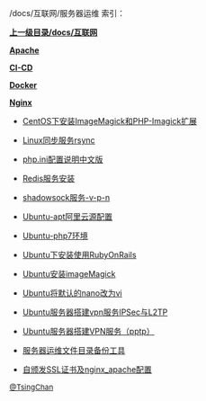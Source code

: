 /docs/互联网/服务器运维 索引：


**[上一级目录/docs/互联网](/docs/互联网/index.md)**

**[Apache](/docs/互联网/服务器运维/Apache/index.md)**

**[CI-CD](/docs/互联网/服务器运维/CI-CD/index.md)**

**[Docker](/docs/互联网/服务器运维/Docker/index.md)**

**[Nginx](/docs/互联网/服务器运维/Nginx/index.md)**

- [CentOS下安装ImageMagick和PHP-Imagick扩展](/docs/互联网/服务器运维/CentOS下安装ImageMagick和PHP-Imagick扩展.md)

- [Linux同步服务rsync](/docs/互联网/服务器运维/Linux同步服务rsync.md)

- [php.ini配置说明中文版](/docs/互联网/服务器运维/php.ini配置说明中文版.md)

- [Redis服务安装](/docs/互联网/服务器运维/Redis服务安装.md)

- [shadowsock服务-v-p-n](/docs/互联网/服务器运维/shadowsock服务-v-p-n.md)

- [Ubuntu-apt阿里云源配置](/docs/互联网/服务器运维/Ubuntu-apt阿里云源配置.md)

- [Ubuntu-php7环境](/docs/互联网/服务器运维/Ubuntu-php7环境.md)

- [Ubuntu下安装使用RubyOnRails](/docs/互联网/服务器运维/Ubuntu下安装使用RubyOnRails.md)

- [Ubuntu安装imageMagick](/docs/互联网/服务器运维/Ubuntu安装imageMagick.md)

- [Ubuntu将默认的nano改为vi](/docs/互联网/服务器运维/Ubuntu将默认的nano改为vim.md)

- [Ubuntu服务器搭建vpn服务IPSec与L2TP](/docs/互联网/服务器运维/Ubuntu服务器搭建vpn服务IPSec与L2TP.md)

- [Ubuntu服务器搭建VPN服务（pptp）](/docs/互联网/服务器运维/Ubuntu服务器搭建VPN服务（pptp）.md)

- [服务器运维文件目录备份工具](/docs/互联网/服务器运维/服务器运维文件目录备份工具.md)

- [自颁发SSL证书及nginx_apache配置](/docs/互联网/服务器运维/自颁发SSL证书及nginx_apache配置.md)


<font size=2 color='grey'> [@TsingChan](http://www.9ong.com/) </font>